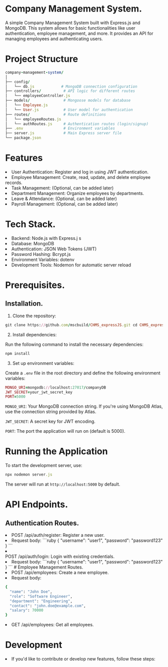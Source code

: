 # Company Management System.

A simple Company Management System built with Express.js and MongoDB. This system allows for basic functionalities like user authentication, employee management, and more. It provides an API for managing employees and authenticating users.

# Project Structure
```ruby
company-management-system/
│
├── config/
│   └── db.js            # MongoDB connection configuration
├── controllers/          # API logic for different routes
│   └── employeeController.js
├── models/               # Mongoose models for database
│   └── Employee.js
│   └── User.js           # User model for authentication
├── routes/               # Route definitions
│   └── employeeRoutes.js
│   └── authRoutes.js     # Authentication routes (login/signup)
├── .env                  # Environment variables
├── server.js             # Main Express server file
└── package.json
```

# Features

<li>User Authentication: Register and log in using JWT authentication.

<li>Employee Management: Create, read, update, and delete employee records.

<li>Task Management: (Optional, can be added later)

<li>Department Management: Organize employees by departments.

<li>Leave & Attendance: (Optional, can be added later)

<li>Payroll Management: (Optional, can be added later)

 # Tech Stack.

<li>Backend: Node.js  with  Express.j s

<li>Database: MongoDB

<li>Authentication: JSON Web Tokens (JWT)

<li>Password Hashing:  Bcrypt.js 

<li>Environment Variables: dotenv

<li>Development Tools: Nodemon for automatic server reload

# Prerequisites.

## Installation.

1. Clone the repository:
```ruby
git clone https://github.com/mscbuild/CHMS_expressJS.git cd CHMS_expressJS
```
2. Install dependencies:

Run the following command to install the necessary dependencies:

```ruby
npm install
```
3. Set up environment variables:

Create a `.env` file in the root directory and define the following environment variables:

```ruby
MONGO_URI=mongodb://localhost:27017/companyDB
JWT_SECRET=your_jwt_secret_key
PORT=5000
```
`MONGO_URI`: Your MongoDB connection string. If you're using MongoDB Atlas, use the connection string provided by Atlas.

`JWT_SECRET`: A secret key for JWT encoding.

`PORT`: The port the application will run on (default is 5000).

# Running the Application

To start the development server, use:

```ruby
npx nodemon server.js
```
The server will run at `http://localhost:5000` by default.

# API Endpoints.

## Authentication Routes.

<li>POST /api/auth/register: Register a new user.

<li>Request body:
```ruby
{
  "username": "user1",
  "password": "password123"
}
```
<li></li>POST /api/auth/login: Login with existing credentials.

<li>Request body:
```ruby
{
  "username": "user1",
  "password": "password123"
}
```
# Employee Management Routes.

<li>POST /api/employees: Create a new employee.

<li>Request body:

```ruby
{
  "name": "John Doe",
  "role": "Software Engineer",
  "department": "Engineering",
  "contact": "john.doe@example.com",
  "salary": 70000
}
```
<li>GET /api/employees: Get all employees.

# Development
<li>If you'd like to contribute or develop new features, follow these steps:</li>
